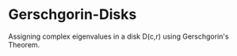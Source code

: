 Gerschgorin-Disks
=================

Assigning complex eigenvalues in a disk D(c,r) using Gerschgorin's Theorem.